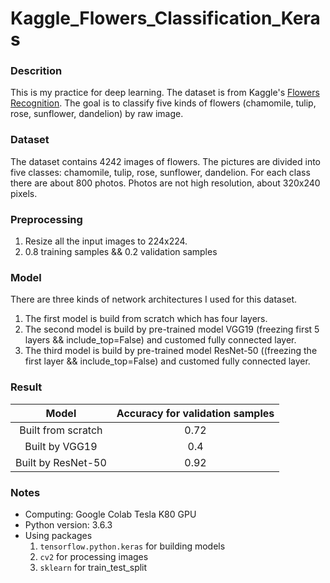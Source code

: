 # Kaggle_Flowers_Classification_Keras

### Descrition
This is my practice for deep learning. The dataset is from Kaggle's [Flowers Recognition](https://www.kaggle.com/alxmamaev/flowers-recognition). The goal is to classify five kinds of flowers (chamomile, tulip, rose, sunflower, dandelion) by raw image.

### Dataset
The dataset contains 4242 images of flowers. The pictures are divided into five classes: chamomile, tulip, rose, sunflower, dandelion. For each class there are about 800 photos. Photos are not high resolution, about 320x240 pixels.

### Preprocessing
1. Resize all the input images to 224x224.
2. 0.8 training samples && 0.2 validation samples

### Model
There are three kinds of network architectures I used for this dataset.
1. The first model is build from scratch which has four layers.
2. The second model is build by pre-trained model VGG19 (freezing first 5 layers && include_top=False) and customed fully connected layer.
3. The third model is build by pre-trained model ResNet-50 ((freezing the first layer && include_top=False) and customed fully connected layer.

### Result
| Model | Accuracy for validation samples |
| :-: | :-: |
| Built from scratch | 0.72 |
| Built by VGG19 | 0.4 |
| Built by ResNet-50 | 0.92 |

### Notes
* Computing: Google Colab Tesla K80 GPU
* Python version: 3.6.3
* Using packages
  1. `tensorflow.python.keras` for building models 
  2. `cv2` for processing images
  3. `sklearn` for train_test_split 

